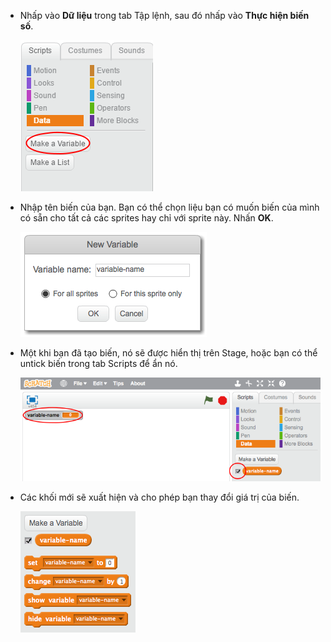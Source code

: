 + Nhấp vào **Dữ liệu** trong tab Tập lệnh, sau đó nhấp vào **Thực hiện biến số**.
    
    ![Khối dữ liệu](images/data-blocks.png)

+ Nhập tên biến của bạn. Bạn có thể chọn liệu bạn có muốn biến của mình có sẵn cho tất cả các sprites hay chỉ với sprite này. Nhấn **OK**.
    
    ![Tạo biến](images/create-variable.png)

+ Một khi bạn đã tạo biến, nó sẽ được hiển thị trên Stage, hoặc bạn có thể untick biến trong tab Scripts để ẩn nó.
    
    ![Các khối biến](images/variable-show.png)

+ Các khối mới sẽ xuất hiện và cho phép bạn thay đổi giá trị của biến.
    
    ![Các khối biến](images/variable-blocks.png)
